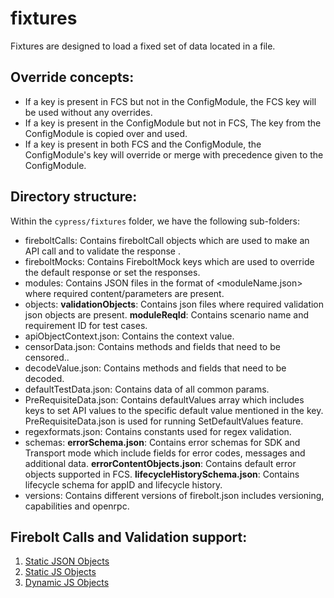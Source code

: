 # fixtures

Fixtures are designed to load a fixed set of data located in a file.

## Override concepts:
-  If a key is present in FCS but not in the ConfigModule, the FCS key will be used without any overrides.
-  If a key is present in the ConfigModule but not in FCS, The key from the ConfigModule is copied over and used.
-  If a key is present in both FCS and the ConfigModule, the ConfigModule's key will override or merge with precedence given to the ConfigModule.

## Directory structure:
Within the `cypress/fixtures` folder, we have the following sub-folders:
- fireboltCalls: Contains fireboltCall objects which are used to make an API call and to validate the response .
- fireboltMocks: Contains FireboltMock keys which are used to override the default response or set the responses.
- modules: Contains JSON files in the format of <moduleName.json> where required content/parameters are present.
- objects: 
  **validationObjects**: Contains json files where required validation json objects are present. 
  **moduleReqId**: Contains scenario name and requirement ID for test cases.
- apiObjectContext.json: Contains the context value.
- censorData.json: Contains methods and fields that need to be censored..
- decodeValue.json: Contains methods and fields that need to be decoded.
- defaultTestData.json: Contains data of all common params.
- PreRequisiteData.json: Contains defaultValues array which includes keys to set API values to the specific default value mentioned in the key. PreRequisiteData.json is used for running SetDefaultValues feature.
- regexformats.json: Contains constants used for regex validation.
- schemas: 
  **errorSchema.json**: Contains error schemas for SDK and Transport mode which include fields for error codes, messages and additional data.
  **errorContentObjects.json**: Contains default error objects supported in FCS.
  **lifecycleHistorySchema.json**: Contains lifecycle schema for appID and lifecycle history.
- versions: Contains different versions of firebolt.json includes versioning, capabilities and openrpc.

## Firebolt Calls and Validation support:

1. [Static JSON Objects](docs/staticJSONObjects.md)
2. [Static JS Objects](docs/staticJSObjects.md)
3. [Dynamic JS Objects](docs/dynamicObjects.md)
